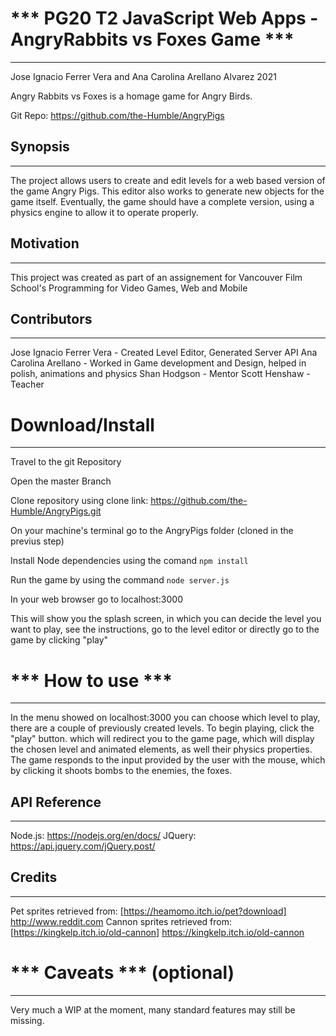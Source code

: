 # *** PG20 T2 JavaScript Web Apps  - AngryRabbits vs Foxes Game ***
---------------------------------------
Jose Ignacio Ferrer Vera and Ana Carolina Arellano Alvarez
2021

Angry Rabbits vs Foxes is a homage game for Angry Birds. 

Git Repo: https://github.com/the-Humble/AngryPigs


## Synopsis
---------------
The project allows users to create and edit levels for a web based version of the game Angry Pigs.
This editor also works to generate new objects for the game itself.
Eventually, the game should have a complete version, using a physics engine to allow it to operate properly.


## Motivation 
---------------
This project was created as part of an assignement for Vancouver Film School's Programming for Video Games, Web and Mobile


## Contributors 
---------------
Jose Ignacio Ferrer Vera - Created Level Editor, Generated Server API
Ana Carolina Arellano - Worked in Game development and Design, helped in polish, animations and physics
Shan Hodgson - Mentor
Scott Henshaw - Teacher

# Download/Install
---------------------------------------
Travel to the git Repository

Open the master Branch

Clone repository using clone link: https://github.com/the-Humble/AngryPigs.git

On your machine's terminal go to the AngryPigs folder (cloned in the previus step)

Install Node dependencies using the comand `npm install`

Run the game by using the command `node server.js` 

In your web browser go to localhost:3000

This will show you the splash screen, in which you can decide the level you want to play, see the instructions, go to the level editor or directly go to the game by clicking "play" 


# *** How to use ***
---------------------------------------
In the menu showed on localhost:3000 you can choose which level to play, there are a couple of previously created levels. 
To begin playing, click the "play" button. which will redirect you to the game page, which will display the chosen level and animated elements, as well their physics properties.
The game responds to the input provided by the user with the mouse, which by clicking it shoots bombs to the enemies, the foxes.

## API Reference 
---------------
Node.js: https://nodejs.org/en/docs/
JQuery: https://api.jquery.com/jQuery.post/

## Credits 
---------------
Pet sprites retrieved from: [https://heamomo.itch.io/pet?download] http://www.reddit.com
Cannon sprites retrieved from: [https://kingkelp.itch.io/old-cannon] https://kingkelp.itch.io/old-cannon

# *** Caveats *** (optional)
---------------------------------------
Very much a WIP at the moment, many standard features may still be missing.
